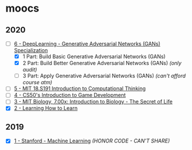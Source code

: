 # moocs

## 2020
- [ ] [6 - DeepLearning - Generative Adversarial Networks (GANs) Specialization](https://www.coursera.org/specializations/generative-adversarial-networks-gans)
	- [X] 1 Part: Build Basic Generative Adversarial Networks (GANs)
	- [X] 2 Part: Build Better Generative Adversarial Networks (GANs) *(only audit)*
	- [ ] 3 Part: Apply Generative Adversarial Networks (GANs) *(can't afford course atm)*
- [ ] [5 - MIT 18.S191 Introduction to Computational Thinking](https://mitmath.github.io/18S191/Fall20/)
- [ ] [4 - CS50's Introduction to Game Development](https://courses.edx.org/courses/course-v1:HarvardX+CS50G+Games/course/)
- [ ] [3 - MIT Biology, 7.00x: Introduction to Biology - The Secret of Life](https://courses.edx.org/courses/course-v1:MITx+7.00x+1T2020j/course/)
- [x] [2 - Learning How to Learn](https://www.coursera.org/learn/learning-how-to-learn/home/welcome)

## 2019
- [x] [1 - Stanford - Machine Learning](https://www.coursera.org/learn/machine-learning) *(HONOR CODE - CAN'T SHARE)*
